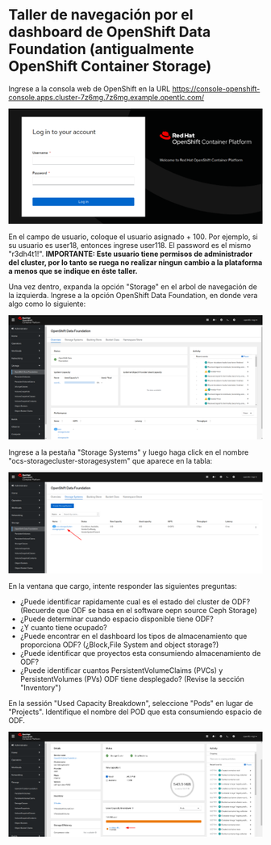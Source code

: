 # Taller de navegación por el dashboard de OpenShift Data Foundation (antigualmente OpenShift Container Storage)
Ingrese a la consola web de OpenShift en la URL https://console-openshift-console.apps.cluster-7z6mg.7z6mg.example.opentlc.com/

![alt text](images/ocp_login.png?raw=true)

En el campo de usuario, coloque el usuario asignado + 100. Por ejemplo, si su usuario es user18, entonces ingrese user118. El password es el mismo "r3dh4t1!". **IMPORTANTE: Este usuario tiene permisos de administrador del cluster, por lo tanto se ruega no realizar ningun cambio a la plataforma a menos que se indique en éste taller.** 


Una vez dentro, expanda la opción "Storage" en el arbol de navegación de la izquierda. Ingrese a la opción OpenShift Data Foundation, en donde vera algo como lo siguiente:

![alt text](images/odf_dashboard.png?raw=true)

Ingrese a la pestaña "Storage Systems" y luego haga click en el nombre "ocs-storagecluster-storagesystem" que aparece en la tabla:

![alt text](images/ss.png?raw=true)

En la ventana que cargo, intente responder las siguientes preguntas:
* ¿Puede identificar rapidamente cual es el estado del cluster de ODF? (Recuerde que ODF se basa en el software oepn source Ceph Storage)
* ¿Puede determinar cuando espacio disponible tiene ODF?
* ¿Y cuanto tiene ocupado?
* ¿Puede encontrar en el dashboard los tipos de almacenamiento que proporciona ODF? (¿Block,File System and object storage?)
* ¿Puede identificar que proyectos esta consumiendo almacenamiento de ODF?
* ¿Puede identificar cuantos PersistentVolumeClaims (PVCs) y PersistentVolumes (PVs) ODF tiene desplegado? (Revise la sección "Inventory")

En la sessión "Used Capacity Breakdown", seleccione "Pods" en lugar de "Projects". Identifique el nombre del POD que esta consumiendo espacio de ODF.

![alt text](images/pod_used.png?raw=true)


